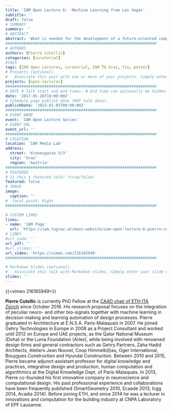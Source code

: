 ```yaml
---
title: 'IAM Open Lecture 6:  Machine Learning from Las Vegas'
subtitle: ''
draft: false
# SUMMARY
summary: ''
# ABSTRACT 
abstract: 'What is needed for the development of a future-oriented computational design support is a productive combination of the excellence of human cognition, with the power of modern computing technology. We call this approach “cognitive design computing”. The computational part aims to mimic the way a designer’s brain works, through combining state-of-the-art optimization and machine learning approaches with available simulation methods. The cognition part respects the complex nature of design problems by the provision of models for human-computation interaction. Therefore, distributing the design problem between computer and designer.'
##################################################################
# AUTHORS 
authors: [Pierre Cutellic]
categories: [curatorial]
#TAGS
tags: [IAM Open Lectures, curatorial, IAM TU Graz, fix, poster]
# Projects (optional).
#   Associate this post with one or more of your projects. Simply enter your project's folder or file name without extension. Otherwise, set `projects = []`.
projects: [open-lectures]
##################################################################
# DATE # Talk start and end times. # End time can optionally be hidden by prefixing the line with `#`.
date: '2017-01-26T18:00:00Z'
# Schedule page publish date (NOT talk date).
publishDate: '2023-01-01T00:00:00Z'
##################################################################
# EVENT NAME 
event: 'IAM Open Lecture Series'
# EVENT URL 
event_url: ''
##################################################################
# LOCATION 
location: 'IAM Media Lab'
address:
  street: 'Kronesgasse 5/3'
  city: 'Graz'
  region: 'Austria'
##################################################################
# FEATURED
# Is this a featured talk? (true/false)
featured: false
# IMAGE 
image:
  caption: ''
#  focal_point: Right
##################################################################

# CUSTOM LINKS 
links:
- name: 'IAM Page'
  url: 'https://iam.tugraz.at/main-website/iam-open-lecture-6-pierre-cutellic-machine-learning-from-las-vegas/'
# LINKS 
#url_code: ''
url_pdf: ''
#url_slides: ''
url_video: 'https://vimeo.com/216165949'
##################################################################

# Markdown Slides (optional).
#   Associate this talk with Markdown slides. Simply enter your slide deck's filename without extension. Otherwise, set `slides = ""`.
slides: ''
---
```


{{<vimeo 216165949>}}

**Pierre Cutellic** is currently PhD Fellow at the [CAAD chair of ETH ITA Zürich](http://www.caad.arch.ethz.ch/blog/) since October 2016. His research proposal focuses on the integration of peculiar neuro- and other bio-signals together with machine learning in decision-making and learning automation of design processes. Pierre graduated in Architecture at E.N.S.A. Paris-Malaquais in 2007. He joined Gehry Technologies in Europe in 2008 as a Project Consultant and worked until 2012 on Europe and UAE projects, as the Qatar National Museum (Doha) or the Luma Foundation (Arles), while being involved with renowned design firms and general contractors such as Gehry Partners, Zaha Hadid Architects, Ateliers Jean Nouvel, Coop Himmelb(l)au, Oger International, Bouygues Construction and Hyundai Construction. Between 2010 and 2015, Pierre became adjunct-assistant professor for digital knowledge and practices, integrative design and production, human computation and algorithmics at the Digital Knowledge Dept. of Paris-Malaquais. In 2013, Pierre co-founded his first innovative company in neuroscience and computational design. His past professional experience and collaborations have been frequently published (SmartGeometry 2010, Ecaade 2013, Icgg 2014, Acadia 2014). Before joining ETH, and since 2014 he was a lecturer in innovations and computation for the building industry at CNPA Laboratory of EPF Lausanne.

<!--

IAM Open Lecture #6  
Pierre Cutellic „Machine Learning from Las Vegas“  
18:30 Thursday 26 Jan 2017  
IAM Media Lab, Kronesgasse 5/3

Event poster https://iam.tugraz.at/wp-content/uploads/2017/01/OL6_PierreCutellic.pdf
Original post: https://iam.tugraz.at/2017/01/iam-open-lecture-6-pierre-cutellic-machine-learning-from-las-vegas/
-->